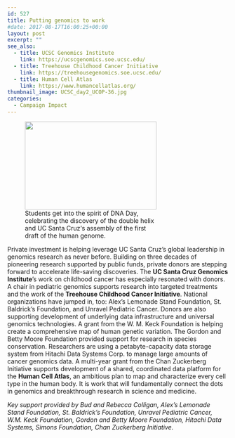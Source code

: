 ```yaml
---
id: 527
title: Putting genomics to work
#date: 2017-08-17T16:00:25+00:00
layout: post
excerpt: ""
see_also:
  - title: UCSC Genomics Institute
    link: https://ucscgenomics.soe.ucsc.edu/
  - title: Treehouse Childhood Cancer Initiative
    link: https://treehousegenomics.soe.ucsc.edu/
  - title: Human Cell Atlas
    link: https://www.humancellatlas.org/
thumbnail_image: UCSC_day2_UCOP-36.jpg
categories:
  - Campaign Impact
---
```

<figure id="attachment_546" style="width: 300px" class="wp-caption alignright"><img class="size-medium wp-image-546" src="http://live-ucsc-giving.pantheonsite.io/wp-content/uploads/2017/08/UCSC_day2_UCOP-36-300x200.jpg" alt="" width="300" height="200" srcset="https://ucsc-giving.lndo.site/wp-content/uploads/2017/08/UCSC_day2_UCOP-36-300x200.jpg 300w, https://ucsc-giving.lndo.site/wp-content/uploads/2017/08/UCSC_day2_UCOP-36-768x512.jpg 768w, https://ucsc-giving.lndo.site/wp-content/uploads/2017/08/UCSC_day2_UCOP-36-1024x683.jpg 1024w" sizes="(max-width: 300px) 100vw, 300px" /><figcaption class="wp-caption-text">Students get into the spirit of DNA Day, celebrating the discovery of the double helix and UC Santa Cruz‘s assembly of the first draft of the human genome.</figcaption></figure> 

Private investment is helping leverage UC Santa Cruz’s global leadership in genomics research as never before. Building on three decades of pioneering research supported by public funds, private donors are stepping forward to accelerate life-saving discoveries. The **UC Santa Cruz Genomics Institute**’s work on childhood cancer has especially resonated with donors. A chair in pediatric genomics supports research into targeted treatments and the work of the **Treehouse Childhood Cancer Initiative**. National organizations have jumped in, too: Alex’s Lemonade Stand Foundation, St. Baldrick’s Foundation, and Unravel Pediatric Cancer. Donors are also supporting development of underlying data infrastructure and universal genomics technologies. A grant from the W. M. Keck Foundation is helping create a comprehensive map of human genetic variation. The Gordon and Betty Moore Foundation provided support for research in species conservation. Researchers are using a petabyte-capacity data storage system from Hitachi Data Systems Corp. to manage large amounts of cancer genomics data. A multi-year grant from the Chan Zuckerberg Initiative supports development of a shared, coordinated data platform for the **Human Cell Atlas**, an ambitious plan to map and characterize every cell type in the human body. It is work that will fundamentally connect the dots in genomics and breakthrough research in science and medicine.

_Key support provided by Bud and Rebecca Colligan, Alex’s Lemonade Stand Foundation, St. Baldrick’s Foundation, Unravel Pediatric Cancer, W.M. Keck Foundation, Gordon and Betty Moore Foundation, Hitachi Data Systems, Simons Foundation, Chan Zuckerberg Initiative._
